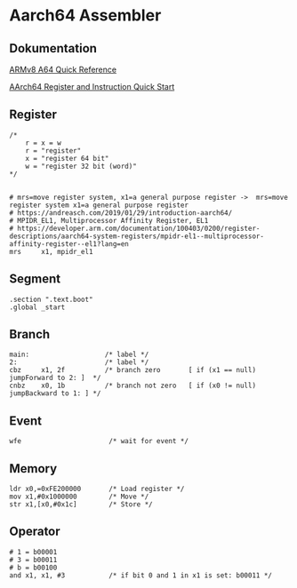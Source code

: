 # Aarch64 Assembler

## Dokumentation

[ARMv8 A64 Quick Reference](https://courses.cs.washington.edu/courses/cse469/18wi/Materials/arm64.pdf)

[AArch64 Register and Instruction Quick Start](https://wiki.cdot.senecacollege.ca/wiki/AArch64_Register_and_Instruction_Quick_Start)

## Register
```assembly
/*
    r = x = w  
    r = "register"  
    x = "register 64 bit"  
    w = "register 32 bit (word)"  
*/


# mrs=move register system, x1=a general purpose register ->  mrs=move register system x1=a general purpose register
# https://andreasch.com/2019/01/29/introduction-aarch64/
# MPIDR_EL1, Multiprocessor Affinity Register, EL1 
# https://developer.arm.com/documentation/100403/0200/register-descriptions/aarch64-system-registers/mpidr-el1--multiprocessor-affinity-register--el1?lang=en
mrs     x1, mpidr_el1 
```

## Segment
```assembly
.section ".text.boot"            
.global _start                   

```

## Branch
```assembly
main:                   /* label */
2:                      /* label */
cbz     x1, 2f          /* branch zero       [ if (x1 == null) jumpForward to 2: ]  */
cnbz    x0, 1b          /* branch not zero   [ if (x0 != null) jumpBackward to 1: ] */
```

## Event
```assembly
wfe                      /* wait for event */
```

## Memory
```assembly
ldr x0,=0xFE200000       /* Load register */
mov x1,#0x1000000        /* Move */
str x1,[x0,#0x1c]        /* Store */
```

## Operator
```assembly
# 1 = b00001
# 3 = b00011
# b = b00100
and x1, x1, #3           /* if bit 0 and 1 in x1 is set: b00011 */

```

